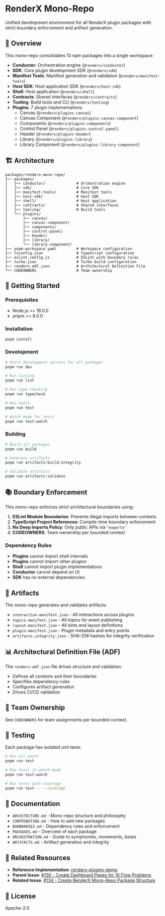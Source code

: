 # RenderX Mono-Repo

Unified development environment for all RenderX plugin packages with strict boundary enforcement and artifact generation.

## 🎯 Overview

This mono-repo consolidates 10 npm packages into a single workspace:

- **Conductor**: Orchestration engine (`@renderx/conductor`)
- **SDK**: Core plugin development SDK (`@renderx/sdk`)
- **Manifest Tools**: Manifest generation and validation (`@renderx/manifest-tools`)
- **Host SDK**: Host application SDK (`@renderx/host-sdk`)
- **Shell**: Host application (`@renderx/shell`)
- **Contracts**: Shared interfaces (`@renderx/contracts`)
- **Tooling**: Build tools and CLI (`@renderx/tooling`)
- **Plugins**: 7 plugin implementations
  - Canvas (`@renderx/plugins-canvas`)
  - Canvas Component (`@renderx/plugins-canvas-component`)
  - Components (`@renderx/plugins-components`)
  - Control Panel (`@renderx/plugins-control-panel`)
  - Header (`@renderx/plugins-header`)
  - Library (`@renderx/plugins-library`)
  - Library Component (`@renderx/plugins-library-component`)

## 🏗️ Architecture

```
packages/renderx-mono-repo/
├── packages/
│   ├── conductor/              # Orchestration engine
│   ├── sdk/                    # Core SDK
│   ├── manifest-tools/         # Manifest tools
│   ├── host-sdk/               # Host SDK
│   ├── shell/                  # Host application
│   ├── contracts/              # Shared interfaces
│   ├── tooling/                # Build tools
│   └── plugins/
│       ├── canvas/
│       ├── canvas-component/
│       ├── components/
│       ├── control-panel/
│       ├── header/
│       ├── library/
│       └── library-component/
├── pnpm-workspace.yaml         # Workspace configuration
├── tsconfig.json               # TypeScript configuration
├── eslint.config.js            # ESLint with boundary rules
├── turbo.json                  # Turbo build configuration
├── renderx-adf.json            # Architectural Definition File
└── CODEOWNERS                  # Team ownership
```

## 🚀 Getting Started

### Prerequisites

- Node.js >= 18.0.0
- pnpm >= 8.0.0

### Installation

```bash
pnpm install
```

### Development

```bash
# Start development servers for all packages
pnpm run dev

# Run linting
pnpm run lint

# Run type checking
pnpm run typecheck

# Run tests
pnpm run test

# Watch mode for tests
pnpm run test:watch
```

### Building

```bash
# Build all packages
pnpm run build

# Generate artifacts
pnpm run artifacts:build:integrity

# Validate artifacts
pnpm run artifacts:validate
```

## 📚 Boundary Enforcement

This mono-repo enforces strict architectural boundaries using:

1. **ESLint Module Boundaries**: Prevents illegal imports between contexts
2. **TypeScript Project References**: Compile-time boundary enforcement
3. **No Deep Imports Policy**: Only public APIs via `"exports"`
4. **CODEOWNERS**: Team ownership per bounded context

### Dependency Rules

- **Plugins** cannot import shell internals
- **Plugins** cannot import other plugins
- **Shell** cannot import plugin implementations
- **Conductor** cannot depend on UI
- **SDK** has no external dependencies

## 🎨 Artifacts

The mono-repo generates and validates artifacts:

- `interaction-manifest.json` - All interactions across plugins
- `topics-manifest.json` - All topics for event publishing
- `layout-manifest.json` - All slots and layout definitions
- `plugin-manifest.json` - Plugin metadata and entry points
- `artifacts.integrity.json` - SHA-256 hashes for integrity verification

## 📊 Architectural Definition File (ADF)

The `renderx-adf.json` file drives structure and validation:

- Defines all contexts and their boundaries
- Specifies dependency rules
- Configures artifact generation
- Drives CI/CD validation

## 👥 Team Ownership

See `CODEOWNERS` for team assignments per bounded context.

## 🧪 Testing

Each package has isolated unit tests:

```bash
# Run all tests
pnpm run test

# Run tests in watch mode
pnpm run test:watch

# Run tests with coverage
pnpm run test -- --coverage
```

## 📖 Documentation

- `ARCHITECTURE.md` - Mono-repo structure and philosophy
- `CONTRIBUTING.md` - How to add new packages
- `BOUNDARIES.md` - Dependency rules and enforcement
- `PACKAGES.md` - Overview of each package
- `ORCHESTRATION.md` - Guide to symphonies, movements, beats
- `ARTIFACTS.md` - Artifact generation and integrity

## 🔗 Related Resources

- **Reference Implementation**: [renderx-plugins-demo](https://github.com/BPMSoftwareSolutions/renderx-plugins-demo)
- **Parent Issue**: [#130 - Create Dashboard Pages for 10 Flow Problems](https://github.com/BPMSoftwareSolutions/package-builder/issues/130)
- **Related Issue**: [#134 - Create RenderX Mono-Repo Package Structure](https://github.com/BPMSoftwareSolutions/package-builder/issues/134)

## 📝 License

Apache-2.0

